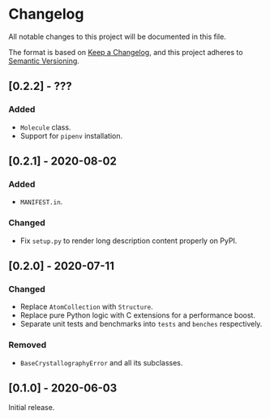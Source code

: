 # Changelog

All notable changes to this project will be documented in this file.

The format is based on [Keep a Changelog](https://keepachangelog.com/en/1.0.0/),
and this project adheres to [Semantic Versioning](https://semver.org/spec/v2.0.0.html).

## [0.2.2] - ???

### Added

* `Molecule` class.
* Support for `pipenv` installation.

## [0.2.1] - 2020-08-02

### Added

* `MANIFEST.in`.

### Changed

* Fix `setup.py` to render long description content properly on PyPI.


## [0.2.0] - 2020-07-11

### Changed

* Replace `AtomCollection` with `Structure`.
* Replace pure Python logic with C extensions for a performance boost.
* Separate unit tests and benchmarks into `tests` and `benches` respectively.

### Removed

* `BaseCrystallographyError` and all its subclasses.


## [0.1.0] - 2020-06-03

Initial release.
